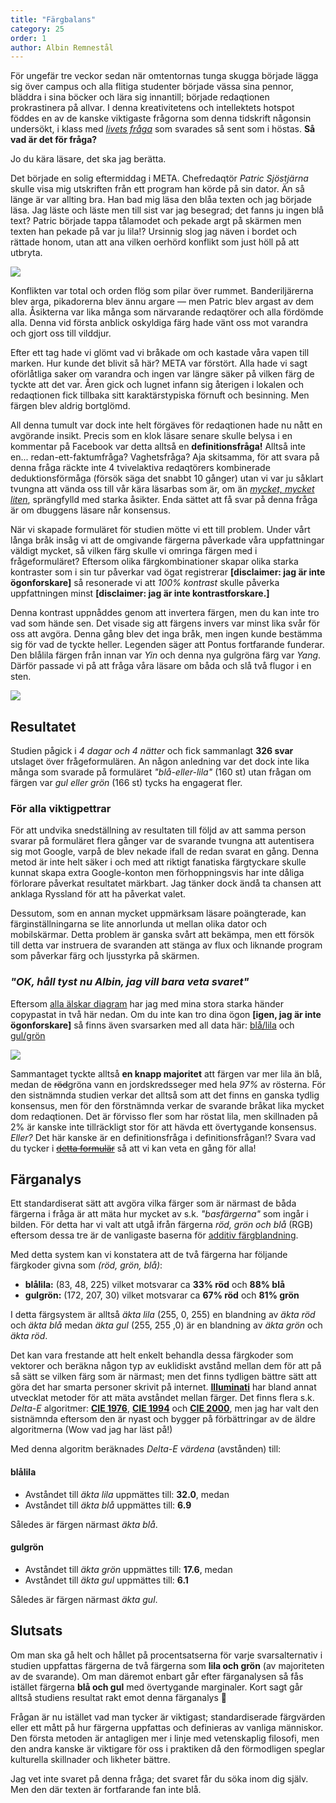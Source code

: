 ```yaml
---
title: "Färgbalans"
category: 25
order: 1
author: Albin Remnestål
---
```


För ungefär tre veckor sedan när omtentornas tunga skugga började lägga sig över campus och alla flitiga studenter började vässa sina pennor, bläddra i sina böcker och lära sig innantill; började redaqtionen prokrastinera på allvar. I denna kreativitetens och intellektets hotspot föddes en av de kanske viktigaste frågorna som denna tidskrift någonsin undersökt, i klass med _[livets fråga](https://dbu.gg/livets-fraga/)_ som svarades så sent som i höstas. **Så vad är det för fråga?**

Jo du kära läsare, det ska jag berätta.

Det började en solig eftermiddag i META. Chefredaqtör _Patric Sjöstjärna_ skulle visa mig utskriften från ett program han körde på sin dator. Än så länge är var allting bra. Han bad mig läsa den blåa texten och jag började läsa. Jag läste och läste men till sist var jag besegrad; det fanns ju ingen blå text? Patric började tappa tålamodet och pekade argt på skärmen men texten han pekade på var ju lila!? Ursinnig slog jag näven i bordet och rättade honom, utan att ana vilken oerhörd konflikt som just höll på att utbryta.

<img src="https://i.imgur.com/tIqegLB.png">

Konflikten var total och orden flög som pilar över rummet. Banderiljärerna blev arga, pikadorerna blev ännu argare — men Patric blev argast av dem alla. Åsikterna var lika många som närvarande redaqtörer och alla fördömde alla. Denna vid första anblick oskyldiga färg hade vänt oss mot varandra och gjort oss till vilddjur.

Efter ett tag hade vi glömt vad vi bråkade om och kastade våra vapen till marken. Hur kunde det blivit så här? META var förstört. Alla hade vi sagt oförlåtliga saker om varandra och ingen var längre säker på vilken färg de tyckte att det var. Åren gick och lugnet infann sig återigen i lokalen och redaqtionen fick tillbaka sitt karaktärstypiska förnuft och besinning. Men färgen blev aldrig bortglömd.

All denna tumult var dock inte helt förgäves för redaqtionen hade nu nått en avgörande insikt. Precis som en klok läsare senare skulle belysa i en kommentar på Facebook var detta alltså en **definitionsfråga!** Alltså inte en... redan-ett-faktumfråga? Vaghetsfråga? Aja skitsamma, för att svara på denna fråga räckte inte 4 tvivelaktiva redaqtörers kombinerade deduktionsförmåga (försök säga det snabbt 10 gånger) utan vi var ju såklart tvungna att vända oss till vår kära läsarbas som är, om än _[mycket, mycket liten](https://osqledaren.se/artikel/dbuggen-tar-over-osqledaren)_, sprängfylld med starka åsikter. Enda sättet att få svar på denna fråga är om dbuggens läsare når konsensus.

När vi skapade formuläret för studien mötte vi ett till problem. Under vårt långa bråk insåg vi att de omgivande färgerna påverkade våra uppfattningar väldigt mycket, så vilken färg skulle vi omringa färgen med i frågeformuläret?
Eftersom olika färgkombinationer skapar olika starka kontraster som i sin tur påverkar vad ögat registrerar **[disclaimer: jag är inte ögonforskare]** så resonerade vi att _100% kontrast_ skulle påverka uppfattningen minst **[disclaimer: jag är inte kontrastforskare.]**

Denna kontrast uppnåddes genom att invertera färgen, men du kan inte tro vad som hände sen. Det visade sig att färgens invers var minst lika svår för oss att avgöra. Denna gång blev det inga bråk, men ingen kunde bestämma sig för vad de tyckte heller. Legenden säger att Pontus fortfarande funderar. Den blålila färgen från innan var _Yin_ och denna nya gulgröna färg var _Yang_. Därför passade vi på att fråga våra läsare om båda och slå två flugor i en sten.

<img src="https://imgur.com/zu8l3JC.gif">

## Resultatet
Studien pågick i _4 dagar och 4 nätter_ och fick sammanlagt **326 svar** utslaget över frågeformulären. An någon anledning var det dock inte lika många som svarade på formuläret _"blå-eller-lila"_ (160 st) utan frågan om färgen var _gul eller grön_ (166 st) tycks ha engagerat fler.

### För alla viktigpettrar

För att undvika snedställning av resultaten till följd av att samma person svarar på formuläret flera gånger var de svarande tvungna att autentisera sig mot Google, varpå de blev nekade ifall de redan svarat en gång. Denna metod är inte helt säker i och med att riktigt fanatiska färgtyckare skulle kunnat skapa extra Google-konton men förhoppningsvis har inte dåliga förlorare påverkat resultatet märkbart. Jag tänker dock ändå ta chansen att anklaga Ryssland för att ha påverkat valet.

Dessutom, som en annan mycket uppmärksam läsare poängterade, kan färginställningarna se lite annorlunda ut mellan olika dator och mobilskärmar. Detta problem är ganska svårt att bekämpa, men ett försök till detta var instruera de svaranden att stänga av flux och liknande program som påverkar färg och ljusstyrka på skärmen.

### _"OK, håll tyst nu Albin, jag vill bara veta svaret"_

Eftersom [alla älskar diagram](https://www.youtube.com/watch?v=YX-gXZSSrBE&t=14s) har jag med mina stora starka händer copypastat in två här nedan. Om du inte kan tro dina ögon **[igen, jag är inte ögonforskare]** så finns även svarsarken med all data här: [blå/lila](https://docs.google.com/spreadsheets/d/1t0_bOsfV7FFfesI8ktSqb-bqoW2FPINI4PLJQEuNe34/edit?usp=sharing) och [gul/grön](https://docs.google.com/spreadsheets/d/1tFpGdyRbPMGmkx4vw4rDeZE7KO1SGOso5RI-0gajCio/edit?usp=sharing)

<img src="https://i.imgur.com/TzUC9nQ.png">

Sammantaget tyckte alltså **en knapp majoritet** att färgen var mer lila än blå, medan de ~~röd~~gröna vann en jordskredsseger med hela _97%_ av rösterna. För den sistnämnda studien verkar det alltså som att det finns en ganska tydlig konsensus, men för den förstnämnda verkar de svarande bråkat lika mycket dom redaqtionen. Det är förvisso fler som har röstat lila, men skillnaden på 2% är kanske inte tillräckligt stor för att hävda ett övertygande konsensus. _Eller?_ Det här kanske är en definitionsfråga i definitionsfrågan!? Svara vad du tycker i ~~[detta formulär](https://imgur.com/P4xcEPi.png)~~ så att vi kan veta en gång för alla!

## Färganalys

Ett standardiserat sätt att avgöra vilka färger som är närmast de båda färgerna i fråga är att mäta hur mycket av s.k. _"basfärgerna"_ som ingår i bilden. För detta har vi valt att utgå ifrån färgerna _röd, grön och blå_ (RGB) eftersom dessa tre är de vanligaste baserna för [additiv färgblandning](https://sv.wikipedia.org/wiki/Additiv_färgblandning).

Med detta system kan vi konstatera att de två färgerna har följande färgkoder givna som _(röd, grön, blå)_:
* **blålila:** (83, 48, 225) vilket motsvarar ca **33% röd** och **88% blå**
* **gulgrön:** (172, 207, 30) vilket motsvarar ca **67% röd** och **81% grön**

I detta färgsystem är alltså _äkta lila_ (255, 0, 255) en blandning av _äkta röd_ och _äkta blå_ medan _äkta gul_ (255, 255 ,0) är en blandning av _äkta grön_ och _äkta röd_.

Det kan vara frestande att helt enkelt behandla dessa färgkoder som vektorer och beräkna någon typ av euklidiskt avstånd mellan dem för att på så sätt se vilken färg som är närmast; men det finns tydligen bättre sätt att göra det har smarta personer skrivit på internet. **[Illuminati](https://en.wikipedia.org/wiki/International_Commission_on_Illumination)** har bland annat utvecklat metoder för att mäta avståndet mellan färger. Det finns flera s.k. _Delta-E_ algoritmer:   **[CIE 1976](https://en.wikipedia.org/wiki/Color_difference#CIE76)**, **[CIE 1994](https://en.wikipedia.org/wiki/Color_difference#CIE94)** och **[CIE 2000](https://en.wikipedia.org/wiki/Color_difference#CIEDE2000)**, men jag har valt den sistnämnda eftersom den är nyast och bygger på förbättringar av de äldre algoritmerna (Wow vad jag har läst på!)

Med denna algoritm beräknades _Delta-E värdena_ (avstånden) till:

#### blålila
* Avståndet till _äkta lila_ uppmättes till: **32.0**, medan
* Avståndet till _äkta blå_ uppmättes till: **6.9**

Således är färgen närmast _äkta blå_.

#### gulgrön
* Avståndet till _äkta grön_ uppmättes till: **17.6**, medan
* Avståndet till _äkta gul_ uppmättes till: **6.1**

Således är färgen närmast _äkta gul_.

## Slutsats

Om man ska gå helt och hållet på procentsatserna för varje svarsalternativ i studien uppfattas färgerna de två färgerna som **lila och grön** (av majoriteten av de svarande). Om man däremot enbart går efter färganalysen så fås istället färgerna **blå och gul** med övertygande marginaler. Kort sagt går alltså studiens resultat rakt emot denna färganalys 🐴

Frågan är nu istället vad man tycker är viktigast; standardiserade färgvärden eller ett mått på hur färgerna uppfattas och definieras av vanliga människor. Den första metoden är antagligen mer i linje med vetenskaplig filosofi, men den andra kanske är viktigare för oss i praktiken då den förmodligen speglar kulturella skillnader och likheter bättre.

Jag vet inte svaret på denna fråga; det svaret får du söka inom dig själv. Men den där texten är fortfarande fan inte blå.
